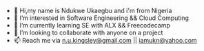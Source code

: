 
- 👋 Hi,my name is Ndukwe Ukaegbu and i'm from Nigeria
- 👀 I’m interested in Software Engineering && Cloud Computing
- 🌱 I’m currently learning SE with ALX && Freecodecamp
- 💞️ I’m looking to collaborate with anyone on a project
- 📫 Reach me via n.u.kingsley@gmail.com || iamukn@yahoo.com

<!---
iamukn/iamukn is a ✨ special ✨ repository because its `README.md` (this file) appears on your GitHub profile.
You can click the Preview link to take a look at your changes.
--->
